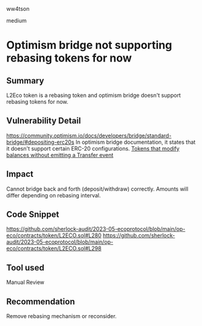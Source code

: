 ww4tson

medium

# Optimism bridge not supporting rebasing tokens for now

## Summary
L2Eco token is a rebasing token and optimism bridge doesn't support rebasing tokens for now.

## Vulnerability Detail
https://community.optimism.io/docs/developers/bridge/standard-bridge/#depositing-erc20s
In optimism bridge documentation, it states that it doesn't support certain ERC-20 configurations.
[Tokens that modify balances without emitting a Transfer event](https://github.com/d-xo/weird-erc20#balance-modifications-outside-of-transfers-rebasingairdrops)

## Impact
Cannot bridge back and forth (deposit/withdraw) correctly. Amounts will differ depending on rebasing interval.

## Code Snippet
https://github.com/sherlock-audit/2023-05-ecoprotocol/blob/main/op-eco/contracts/token/L2ECO.sol#L280
https://github.com/sherlock-audit/2023-05-ecoprotocol/blob/main/op-eco/contracts/token/L2ECO.sol#L298

## Tool used

Manual Review

## Recommendation
Remove rebasing mechanism or reconsider.